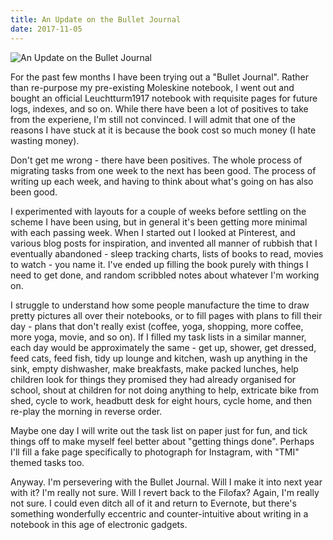 ```yaml
---
title: An Update on the Bullet Journal
date: 2017-11-05
---
```


![An Update on the Bullet Journal](https://source.unsplash.com/_nRpqIBM40Q/1600x900)

For the past few months I have been trying out a "Bullet Journal". Rather than re-purpose my pre-existing Moleskine notebook, I went out and bought an official Leuchtturm1917 notebook with requisite pages for future logs, indexes, and so on. While there have been a lot of positives to take from the experiene, I'm still not convinced. I will admit that one of the reasons I have stuck at it is because the book cost so much money (I hate wasting money).

Don't get me wrong - there have been positives. The whole process of migrating tasks from one week to the next has been good. The process of writing up each week, and having to think about what's going on has also been good.

I experimented with layouts for a couple of weeks before settling on the scheme I have been using, but in general it's been getting more minimal with each passing week. When I started out I looked at Pinterest, and various blog posts for inspiration, and invented all manner of rubbish that I eventually abandoned - sleep tracking charts, lists of books to read, movies to watch - you name it. I've ended up filling the book purely with things I need to get done, and random scribbled notes about whatever I'm working on.

I struggle to understand how some people manufacture the time to draw pretty pictures all over their notebooks, or to fill pages with plans to fill their day - plans that don't really exist (coffee, yoga, shopping, more coffee, more yoga, movie, and so on). If I filled my task lists in a similar manner, each day would be approximately the same - get up, shower, get dressed, feed cats, feed fish, tidy up lounge and kitchen, wash up anything in the sink, empty dishwasher, make breakfasts, make packed lunches, help children look for things they promised they had already organised for school, shout at children for not doing anything to help, extricate bike from shed, cycle to work, headbutt desk for eight hours, cycle home, and then re-play the morning in reverse order.

Maybe one day I will write out the task list on paper just for fun, and tick things off to make myself feel better about "getting things done". Perhaps I'll fill a fake page specifically to photograph for Instagram, with "TMI" themed tasks too.

Anyway. I'm persevering with the Bullet Journal. Will I make it into next year with it? I'm really not sure. Will I revert back to the Filofax? Again, I'm really not sure. I could even ditch all of it and return to Evernote, but there's something wonderfully eccentric and counter-intuitive about writing in a notebook in this age of electronic gadgets.